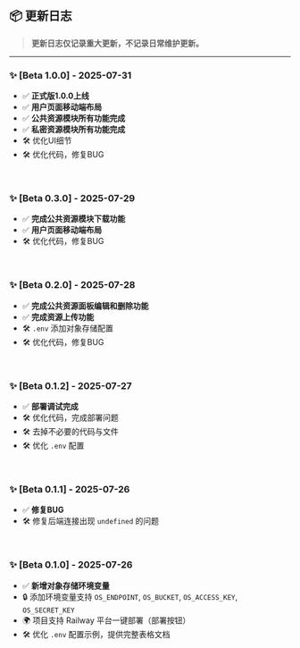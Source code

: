 ## 📦 更新日志

> **更新日志仅记录重大更新，不记录日常维护更新。**

---

### ✨ [Beta 1.0.0] - 2025-07-31

- ✅ **正式版1.0.0上线**
- ✅ **用户页面移动端布局**
- ✅ **公共资源模块所有功能完成**
- ✅ **私密资源模块所有功能完成**
- 🛠 优化UI细节
- 🛠 优化代码，修复BUG

<br>

### ✨ [Beta 0.3.0] - 2025-07-29

- ✅ **完成公共资源模块下载功能**
- ✅ **用户页面移动端布局**
- 🛠 优化代码，修复BUG

<br>

### ✨ [Beta 0.2.0] - 2025-07-28

- ✅ **完成公共资源面板编辑和删除功能**
- ✅ **完成资源上传功能**
- 🛠 `.env` 添加对象存储配置
- 🛠 优化代码，修复BUG

<br>

### ✨ [Beta 0.1.2] - 2025-07-27

- ✅ **部署调试完成**
- 🛠 优化代码，完成部署问题
- 🛠 去掉不必要的代码与文件
- 🛠 优化 `.env` 配置

<br>

### ✨ [Beta 0.1.1] - 2025-07-26

- ✅ **修复BUG**
- 🛠 修复后端连接出现 `undefined` 的问题

<br>

### ✨ [Beta 0.1.0] - 2025-07-26

- ✅ **新增对象存储环境变量**
- 🔒 添加环境变量支持 `OS_ENDPOINT`, `OS_BUCKET`, `OS_ACCESS_KEY`, `OS_SECRET_KEY`
- 🌍 项目支持 Railway 平台一键部署（部署按钮）
- 🛠 优化 `.env` 配置示例，提供完整表格文档


